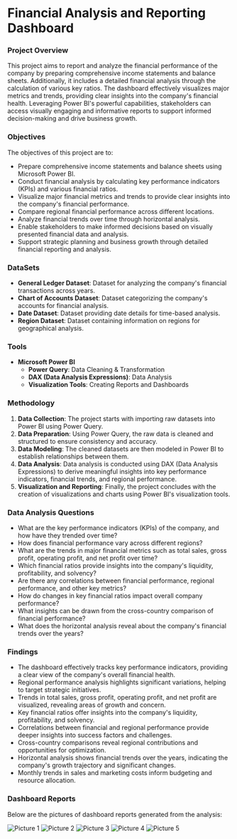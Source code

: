 # Financial Analysis and Reporting Dashboard

### Project Overview
This project aims to report and analyze the financial performance of the company by preparing comprehensive income statements and balance sheets. Additionally, it includes a detailed financial analysis through the calculation of various key ratios. The dashboard effectively visualizes major metrics and trends, providing clear insights into the company's financial health. Leveraging Power BI's powerful capabilities, stakeholders can access visually engaging and informative reports to support informed decision-making and drive business growth.

### Objectives
The objectives of this project are to:
- Prepare comprehensive income statements and balance sheets using Microsoft Power BI.
- Conduct financial analysis by calculating key performance indicators (KPIs) and various financial ratios.
- Visualize major financial metrics and trends to provide clear insights into the company's financial performance.
- Compare regional financial performance across different locations.
- Analyze financial trends over time through horizontal analysis.
- Enable stakeholders to make informed decisions based on visually presented financial data and analysis.
- Support strategic planning and business growth through detailed financial reporting and analysis.


### DataSets

- **General Ledger Dataset**: Dataset for analyzing the company's financial transactions across years.
- **Chart of Accounts Dataset**: Dataset categorizing the company's accounts for financial analysis.
- **Date Dataset**: Dataset providing date details for time-based analysis.
- **Region Dataset**: Dataset containing information on regions for geographical analysis.

### Tools
- **Microsoft Power BI**
  - **Power Query**: Data Cleaning & Transformation
  - **DAX (Data Analysis Expressions)**: Data Analysis
  - **Visualization Tools**: Creating Reports and Dashboards

### Methodology
1. **Data Collection**: The project starts with importing raw datasets into Power BI using Power Query.
2. **Data Preparation**: Using Power Query, the raw data is cleaned and structured to ensure consistency and accuracy.
3. **Data Modeling**: The cleaned datasets are then modeled in Power BI to establish relationships between them.
4. **Data Analysis**: Data analysis is conducted using DAX (Data Analysis Expressions) to derive meaningful insights into key performance indicators, financial trends, and regional performance.
5. **Visualization and Reporting**: Finally, the project concludes with the creation of visualizations and charts using Power BI's visualization tools.

### Data Analysis Questions
- What are the key performance indicators (KPIs) of the company, and how have they trended over time?
- How does financial performance vary across different regions?
- What are the trends in major financial metrics such as total sales, gross profit, operating profit, and net profit over time?
- Which financial ratios provide insights into the company's liquidity, profitability, and solvency?
- Are there any correlations between financial performance, regional performance, and other key metrics?
- How do changes in key financial ratios impact overall company performance?
- What insights can be drawn from the cross-country comparison of financial performance?
- What does the horizontal analysis reveal about the company's financial trends over the years?

### Findings
- The dashboard effectively tracks key performance indicators, providing a clear view of the company's overall financial health.
- Regional performance analysis highlights significant variations, helping to target strategic initiatives.
- Trends in total sales, gross profit, operating profit, and net profit are visualized, revealing areas of growth and concern.
- Key financial ratios offer insights into the company's liquidity, profitability, and solvency.
- Correlations between financial and regional performance provide deeper insights into success factors and challenges.
- Cross-country comparisons reveal regional contributions and opportunities for optimization.
- Horizontal analysis shows financial trends over the years, indicating the company's growth trajectory and significant changes.
- Monthly trends in sales and marketing costs inform budgeting and resource allocation.


### Dashboard Reports
Below are the pictures of dashboard reports generated from the analysis:



![Picture 1](https://github.com/Gautamvats/Financial-Analysis-and-Reporting-Dashboard/assets/137445534/e0a7229f-1d12-48b7-a363-70a551a781ef)
![Picture 2](https://github.com/Gautamvats/Financial-Analysis-and-Reporting-Dashboard/assets/137445534/cb8248ea-75f8-4351-8c8e-c234b8e6ff05)
![Picture 3](https://github.com/Gautamvats/Financial-Analysis-and-Reporting-Dashboard/assets/137445534/c47dc089-a4f7-4929-bcc8-6a0b514105e2)
![Picture 4](https://github.com/Gautamvats/Financial-Analysis-and-Reporting-Dashboard/assets/137445534/c080e31f-92d9-404e-858d-c49bfb4eb13a)
![Picture 5](https://github.com/Gautamvats/Financial-Analysis-and-Reporting-Dashboard/assets/137445534/29a10652-e791-4ba6-b32e-43032983760a)


